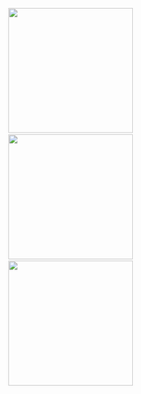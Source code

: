 <img src = "https://user-images.githubusercontent.com/82731243/204157409-90439bd9-4dd4-4015-992b-742b3a292182.png" width = "250"/> &nbsp;&nbsp; <img src = "https://user-images.githubusercontent.com/82731243/204157425-f2a7a666-7084-4b9c-9d9a-84caffe19d7e.png" width = "250"/> &nbsp;&nbsp;<img src = "https://user-images.githubusercontent.com/82731243/204157465-d74e9140-a2ec-4c38-94b5-eb876dd46172.png" width = "250"/>
